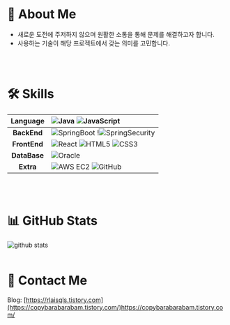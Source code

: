 # 🚀 About Me
- 새로운 도전에 주저하지 않으며 원활한 소통을 통해 문제를 해결하고자 합니다.
- 사용하는 기술이 해당 프로젝트에서 갖는 의미를 고민합니다.

  

<br><br>


# 🛠 Skills
|**Language**|![Java](https://img.shields.io/badge/java-%23ED8B00.svg?style=for-the-badge&logo=openjdk&logoColor=white) ![JavaScript](https://img.shields.io/badge/javascript-%23323330.svg?style=for-the-badge&logo=javascript&logoColor=%23F7DF1E)|
|:---:|:---|
|**BackEnd**|![SpringBoot](https://img.shields.io/badge/springboot-%236DB33F.svg?style=for-the-badge&logo=spring&logoColor=white) !![SpringSecurity](https://img.shields.io/badge/springsecurity-%236DB33F.svg?style=for-the-badge&logo=springsecurity&logoColor=white)|
|**FrontEnd**|![React](https://img.shields.io/badge/react-%2320232a.svg?style=for-the-badge&logo=react&logoColor=%2361DAFB) ![HTML5](https://img.shields.io/badge/html5-%23E34F26.svg?style=for-the-badge&logo=html5&logoColor=white) ![CSS3](https://img.shields.io/badge/css3-%231572B6.svg?style=for-the-badge&logo=css3&logoColor=white)|
|**DataBase**|![Oracle](https://img.shields.io/badge/Oracle-F80000?style=for-the-badge&logo=oracle&logoColor=white)|
|**Extra**|![AWS EC2](https://img.shields.io/badge/amazonec2-#FF9900.svg?style=for-the-badge&logo=amazonec2&logoColor=white) ![GitHub](https://img.shields.io/badge/github-%23121011.svg?style=for-the-badge&logo=github&logoColor=white)|

<br><br>


# 📊 GitHub Stats
![github stats](https://github-readme-stats.vercel.app/api?username=coffebara)
<br><br>


# 🔗 Contact Me

Blog: [https://rlaisqls.tistory.com](https://copybarabarabam.tistory.com/)https://copybarabarabam.tistory.com/

